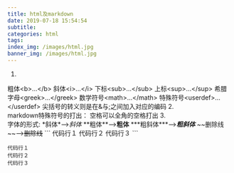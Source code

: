 ```yaml
---
title: html及markdown
date: 2019-07-18 15:54:54
subtitle:
categories: html
tags:
index_img: /images/html.jpg
banner_img: /images/html.jpg
---
```

1.  
粗体&lt;b>...&lt;/b>
斜体&lt;i>...&lt;/i>
下标&lt;sub>...&lt;/sub>
上标&lt;sup>...&lt;/sup>
希腊字母&lt;greek>...&lt;/greek>
数学符号&lt;math>...&lt;/math>
特殊符号&lt;userdef>...&lt;/userdef>
尖括号的转义则是在&与;之间加入对应的编码
2.  
markdown特殊符号的打出：
空格可以全角的空格打出
3.  
字体的形式:
\*斜体\*——>*斜体*
\*\*粗体\*\*——>**粗体**
\*\*\*粗斜体\*\*\*——>***粗斜体***
\~\~删除线\~\~——>~~删除线~~
\`\`\`
代码行１
代码行２
代码行３
\`\`\`
```
代码行１
代码行２
代码行３
```
